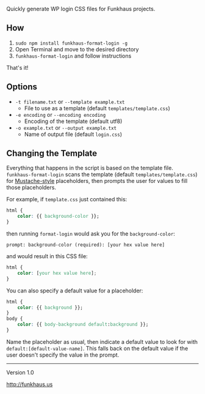 Quickly generate WP login CSS files for Funkhaus projects.

## How
1. `sudo npm install funkhaus-format-login -g`
1. Open Terminal and move to the desired directory
1. `funkhaus-format-login` and follow instructions

That's it!

## Options

* `-t filename.txt` or `--template example.txt`
    * File to use as a template (default `templates/template.css`)
* `-e encoding` or `--encoding encoding`
    * Encoding of the template (default utf8)
* `-o example.txt` or `--output example.txt`
    * Name of output file (default `login.css`)

## Changing the Template
Everything that happens in the script is based on the template file. `funkhaus-format-login` scans the template (default `templates/template.css`) for [Mustache-style](https://mustache.github.io/) placeholders, then prompts the user for values to fill those placeholders.

For example, if `template.css` just contained this:

```css
html {
    color: {{ background-color }};
}
```

then running `format-login` would ask you for the `background-color`:

```
prompt: background-color (required): [your hex value here]
```

and would result in this CSS file:

```css
html {
    color: [your hex value here];
}
```

You can also specify a default value for a placeholder:

```css
html {
    color: {{ background }};
}
body {
    color: {{ body-background default:background }};
}
```

Name the placeholder as usual, then indicate a default value to look for with `default:[default-value-name]`. This falls back on the default value if the user doesn't specify the value in the prompt.

-------

Version 1.0

http://funkhaus.us
